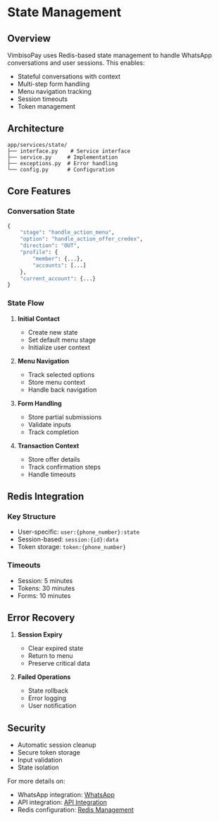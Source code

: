 # State Management

## Overview

VimbisoPay uses Redis-based state management to handle WhatsApp conversations and user sessions. This enables:
- Stateful conversations with context
- Multi-step form handling
- Menu navigation tracking
- Session timeouts
- Token management

## Architecture

```
app/services/state/
├── interface.py    # Service interface
├── service.py     # Implementation
├── exceptions.py  # Error handling
└── config.py      # Configuration
```

## Core Features

### Conversation State
```python
{
    "stage": "handle_action_menu",
    "option": "handle_action_offer_credex",
    "direction": "OUT",
    "profile": {
        "member": {...},
        "accounts": [...]
    },
    "current_account": {...}
}
```

### State Flow
1. **Initial Contact**
   - Create new state
   - Set default menu stage
   - Initialize user context

2. **Menu Navigation**
   - Track selected options
   - Store menu context
   - Handle back navigation

3. **Form Handling**
   - Store partial submissions
   - Validate inputs
   - Track completion

4. **Transaction Context**
   - Store offer details
   - Track confirmation steps
   - Handle timeouts

## Redis Integration

### Key Structure
- User-specific: `user:{phone_number}:state`
- Session-based: `session:{id}:data`
- Token storage: `token:{phone_number}`

### Timeouts
- Session: 5 minutes
- Tokens: 30 minutes
- Forms: 10 minutes

## Error Recovery

1. **Session Expiry**
   - Clear expired state
   - Return to menu
   - Preserve critical data

2. **Failed Operations**
   - State rollback
   - Error logging
   - User notification

## Security

- Automatic session cleanup
- Secure token storage
- Input validation
- State isolation

For more details on:
- WhatsApp integration: [WhatsApp](whatsapp.md)
- API integration: [API Integration](api-integration.md)
- Redis configuration: [Redis Management](../redis-memory-management.md)
